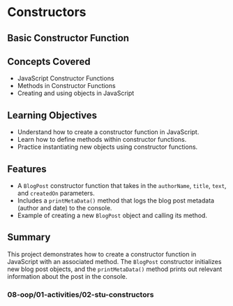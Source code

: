 # Constructors

## Basic Constructor Function

## Concepts Covered

- JavaScript Constructor Functions
- Methods in Constructor Functions
- Creating and using objects in JavaScript

## Learning Objectives

- Understand how to create a constructor function in JavaScript.
- Learn how to define methods within constructor functions.
- Practice instantiating new objects using constructor functions.

## Features

- A `BlogPost` constructor function that takes in the `authorName`, `title`, `text`, and `createdOn` parameters.
- Includes a `printMetaData()` method that logs the blog post metadata (author and date) to the console.
- Example of creating a new `BlogPost` object and calling its method.

## Summary

This project demonstrates how to create a constructor function in JavaScript with an associated method. The `BlogPost` constructor initializes new blog post objects, and the `printMetaData()` method prints out relevant information about the post in the console.

### 08-oop/01-activities/02-stu-constructors

